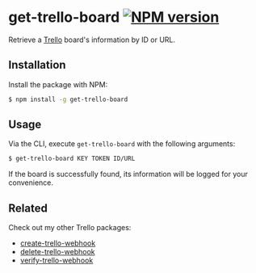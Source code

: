# get-trello-board [![NPM version](http://img.shields.io/npm/v/get-trello-board.svg?style=flat-square)](https://www.npmjs.org/package/get-trello-board)

Retrieve a [Trello](https://trello.com) board's information by ID or URL.

## Installation

Install the package with NPM:

```bash
$ npm install -g get-trello-board
```

## Usage

Via the CLI, execute `get-trello-board` with the following arguments:

```bash
$ get-trello-board KEY TOKEN ID/URL
```

If the board is successfully found, its information will be logged for your convenience.

## Related

Check out my other Trello packages:

- [create-trello-webhook](https://github.com/lukehorvat/create-trello-webhook)
- [delete-trello-webhook](https://github.com/lukehorvat/delete-trello-webhook)
- [verify-trello-webhook](https://github.com/lukehorvat/verify-trello-webhook)
